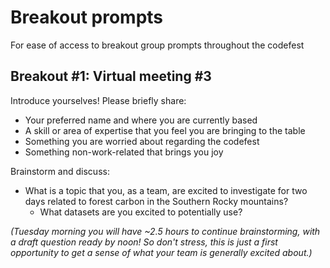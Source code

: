 # Breakout prompts

For ease of access to breakout group prompts throughout the codefest

## Breakout #1: Virtual meeting #3

Introduce yourselves! Please briefly share:
 - Your preferred name and where you are currently based
 - A skill or area of expertise that you feel you are bringing to the table
 - Something you are worried about regarding the codefest
 - Something non-work-related that brings you joy

Brainstorm and discuss:
 - What is a topic that you, as a team, are excited to investigate for two days related to forest carbon in the Southern Rocky mountains?
   - What datasets are you excited to potentially use?

*(Tuesday morning you will have ~2.5 hours to continue brainstorming, with a draft question ready by noon! So don't stress, this is just a first opportunity to get a sense of what your team is generally excited about.)*